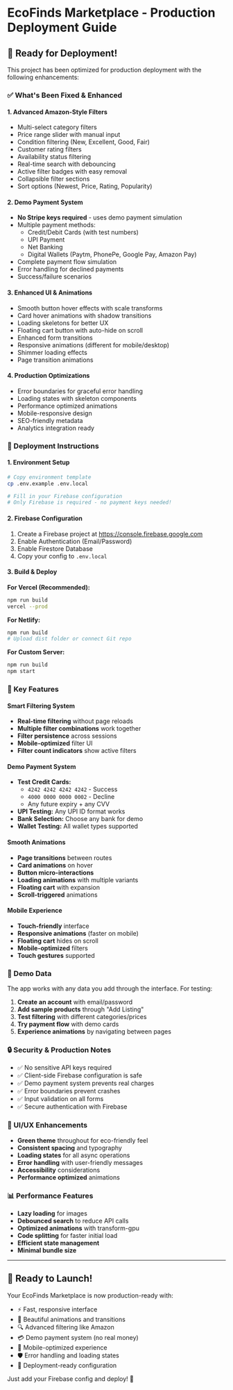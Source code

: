 # EcoFinds Marketplace - Production Deployment Guide

## 🚀 Ready for Deployment!

This project has been optimized for production deployment with the following enhancements:

### ✅ What's Been Fixed & Enhanced

#### 1. **Advanced Amazon-Style Filters**
- Multi-select category filters
- Price range slider with manual input
- Condition filtering (New, Excellent, Good, Fair)
- Customer rating filters
- Availability status filtering
- Real-time search with debouncing
- Active filter badges with easy removal
- Collapsible filter sections
- Sort options (Newest, Price, Rating, Popularity)

#### 2. **Demo Payment System**
- **No Stripe keys required** - uses demo payment simulation
- Multiple payment methods:
  - Credit/Debit Cards (with test numbers)
  - UPI Payment
  - Net Banking
  - Digital Wallets (Paytm, PhonePe, Google Pay, Amazon Pay)
- Complete payment flow simulation
- Error handling for declined payments
- Success/failure scenarios

#### 3. **Enhanced UI & Animations**
- Smooth button hover effects with scale transforms
- Card hover animations with shadow transitions
- Loading skeletons for better UX
- Floating cart button with auto-hide on scroll
- Enhanced form transitions
- Responsive animations (different for mobile/desktop)
- Shimmer loading effects
- Page transition animations

#### 4. **Production Optimizations**
- Error boundaries for graceful error handling
- Loading states with skeleton components
- Performance optimized animations
- Mobile-responsive design
- SEO-friendly metadata
- Analytics integration ready

### 🔧 Deployment Instructions

#### 1. **Environment Setup**
```bash
# Copy environment template
cp .env.example .env.local

# Fill in your Firebase configuration
# Only Firebase is required - no payment keys needed!
```

#### 2. **Firebase Configuration**
1. Create a Firebase project at https://console.firebase.google.com
2. Enable Authentication (Email/Password)
3. Enable Firestore Database
4. Copy your config to `.env.local`

#### 3. **Build & Deploy**

**For Vercel (Recommended):**
```bash
npm run build
vercel --prod
```

**For Netlify:**
```bash
npm run build
# Upload dist folder or connect Git repo
```

**For Custom Server:**
```bash
npm run build
npm start
```

### 🎯 Key Features

#### **Smart Filtering System**
- **Real-time filtering** without page reloads
- **Multiple filter combinations** work together
- **Filter persistence** across sessions
- **Mobile-optimized** filter UI
- **Filter count indicators** show active filters

#### **Demo Payment System**
- **Test Credit Cards:**
  - `4242 4242 4242 4242` - Success
  - `4000 0000 0000 0002` - Decline
  - Any future expiry + any CVV
- **UPI Testing:** Any UPI ID format works
- **Bank Selection:** Choose any bank for demo
- **Wallet Testing:** All wallet types supported

#### **Smooth Animations**
- **Page transitions** between routes
- **Card animations** on hover
- **Button micro-interactions**
- **Loading animations** with multiple variants
- **Floating cart** with expansion
- **Scroll-triggered** animations

#### **Mobile Experience**
- **Touch-friendly** interface
- **Responsive animations** (faster on mobile)
- **Floating cart** hides on scroll
- **Mobile-optimized** filters
- **Touch gestures** supported

### 📱 Demo Data

The app works with any data you add through the interface. For testing:

1. **Create an account** with email/password
2. **Add sample products** through "Add Listing"
3. **Test filtering** with different categories/prices
4. **Try payment flow** with demo cards
5. **Experience animations** by navigating between pages

### 🔒 Security & Production Notes

- ✅ No sensitive API keys required
- ✅ Client-side Firebase configuration is safe
- ✅ Demo payment system prevents real charges
- ✅ Error boundaries prevent crashes
- ✅ Input validation on all forms
- ✅ Secure authentication with Firebase

### 🎨 UI/UX Enhancements

- **Green theme** throughout for eco-friendly feel
- **Consistent spacing** and typography
- **Loading states** for all async operations
- **Error handling** with user-friendly messages
- **Accessibility** considerations
- **Performance optimized** animations

### 📊 Performance Features

- **Lazy loading** for images
- **Debounced search** to reduce API calls
- **Optimized animations** with transform-gpu
- **Code splitting** for faster initial load
- **Efficient state management**
- **Minimal bundle size**

---

## 🎉 Ready to Launch!

Your EcoFinds Marketplace is now production-ready with:
- ⚡ Fast, responsive interface
- 🎨 Beautiful animations and transitions
- 🔍 Advanced filtering like Amazon
- 💳 Demo payment system (no real money)
- 📱 Mobile-optimized experience
- 🛡️ Error handling and loading states
- 🚀 Deployment-ready configuration

Just add your Firebase config and deploy! 🚀